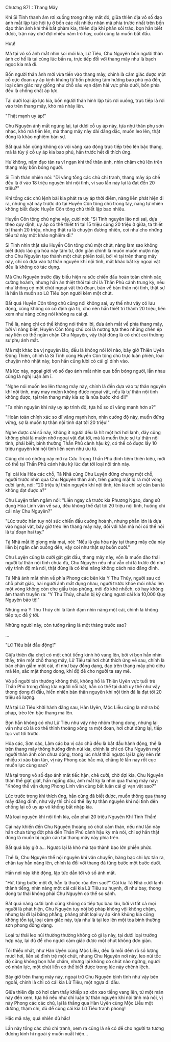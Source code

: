 




Chương 871 : Thang Mây


Khi Si Tinh thanh âm rơi xuống trong nháy mắt đó, giữa thiên địa vô số đạo ánh mắt lập tức hội tụ ở bốn các rất nhiều nhân mã phía trước nhất trên bốn đạo thân ảnh khí thế bất phàm kia, thiên địa khí phân sôi trào, bọn hắn biết được, trận này chờ đợi nhiều năm trò hay, cuối cùng là muốn bắt đầu.

Hưu!

Mà tại vô số ánh mắt nhìn soi mói kia, Lữ Tiêu, Chu Nguyên bốn người thân ảnh cơ hồ là tại cùng lúc bắn ra, trực tiếp đối với thang mây như là bạch ngọc kia mà đi.

Bốn người thân ảnh mới vừa tiến vào thang mây, chính là cảm giác được một cỗ cực đoan uy áp kinh khủng từ bốn phương tám hướng bao phủ mà đến, loại cảm giác này giống như chỗ sâu vạn dặm hải vực phía dưới, bốn phía đều là chồng chất áp lực.

Tại dưới loại áp lực kia, bốn người thân hình lập tức rơi xuống, trực tiếp là rơi vào trên thang mây, khó mà nhảy lên.

"Thật mạnh uy áp!"

Chu Nguyên ánh mắt ngưng lại, tại dưới cỗ uy áp này, tựa như thân phụ sơn nhạc, khó mà tiến lên, mà thang mây này dài dằng dặc, muốn leo lên, thật đúng là khảo nghiệm bản sự.

Bất quá hắn cũng không có vội vàng xao động trực tiếp trèo lên bậc thang, mà là tùy ý cỗ uy áp kia bao phủ, hắn trước hết đi thích ứng.

Hư không, năm đạo tản ra vĩ ngạn khí thế thân ảnh, nhìn chăm chú lên trên thang mây bốn bóng người.

Si Tinh thản nhiên nói: "Dĩ vãng tổng các chủ chi tranh, thang mây áp chế đều là ở vào 18 triệu nguyên khí nội tình, vì sao lần này lại là đạt đến 20 triệu?"

Khi tổng các chủ lệnh bài kia phát ra uy áp thời điểm, nàng liền phát hiện đi ra, nhưng vật này trước đó tại Huyền Côn tông chủ trong tay, nàng tự nhiên không biết được Huyền Côn tông chủ thiết lập bao nhiêu.

Huyền Côn tông chủ nghe vậy, cười nói: "Si Tinh nguyên lão nói sai, dựa theo quy định, uy áp có thể thiết trí tại 15 triệu cùng 20 triệu ở giữa, ta thiết trí thành 20 triệu, nhưng thật ra là chuyện đương nhiên, coi như cho những tiểu tử này một khảo nghiệm đi."

Si Tinh nhìn thật sâu Huyền Côn tông chủ một chút, nàng làm sao không biết được lão gia hỏa này tâm tư, đơn giản chính là muốn muốn mượn này cho Chu Nguyên tạo thành một chút phiền toái, bởi vì tại trên thang mây này, chỉ có dựa vào tự thân nguyên khí nội tình, mặt khác bất kỳ ngoại vật đều là không có tác dụng.

Mà Chu Nguyên trước đây biểu hiện ra sức chiến đấu hoàn toàn chính xác cường hoành, nhưng hắn ăn thiệt thòi tại chỉ là Thần Phủ cảnh trung kỳ, nếu như không có một chút ngoại vật thủ đoạn, bàn về bản thân nội tình, thật sự là hắn là muốn so Lữ Tiêu bọn người kém một chút.

Bất quá Huyền Côn tông chủ cũng nói không sai, uy thế như vậy có lưu động, cũng không có cố định giá trị, cho nên hắn thiết trí thành 20 triệu, liền xem như nàng cũng nói không ra cái gì.

Thế là, nàng chỉ có thể không nói thêm lời, đưa ánh mắt về phía thang mây, bởi vì nàng biết, Huyền Côn tông chủ coi là nương tựa theo những chèn ép này liền có thể ngăn chặn Chu Nguyên, vậy thật đúng là có chút coi thường sư phụ ánh mắt.

Mà mặt khác ba vị nguyên lão, đều là không nói lời nào, bây giờ Thiên Uyên Động Thiên, chính là Si Tinh cùng Huyền Côn tông chủ trực luân phiên, loại chuyện nhỏ nhặt này, bọn hắn cũng lười có cái gì dính vào.

Mà lúc này, ngoại giới vô số đạo ánh mắt nhìn qua bốn bóng người, lẫn nhau cũng là nghị luận ầm ĩ.

"Nghe nói muốn leo lên thang mây này, chính là đến dựa vào tự thân nguyên khí nội tình, mảy may mượn không được ngoại vật, nếu là tự thân nội tình không được, tại trên thang mây kia sợ là nửa bước khó đi!"

"Ta nhìn nguyên khí này uy áp trình độ, tựa hồ so dĩ vãng mạnh hơn a?"

"Hoàn toàn chính xác so dĩ vãng mạnh hơn, nhìn cường độ này, muốn đứng vững, sợ là muốn tự thân nội tình đạt tới 20 triệu!"

Nghe được cái số này, không ít người đều là hít một hơi hơi lạnh, đây cũng không phải là mượn nhờ ngoại vật đạt tới, mà là muốn thực sự tự thân nội tình, phải biết, bình thường Thần Phủ cảnh hậu kỳ, có thể có được lấy 10 triệu nguyên khí nội tình liền xem như ưu tú.

Cũng chỉ có những này mở ra Cửu Trọng Thần Phủ đỉnh tiêm thiên kiêu, mới có thể tại Thần Phủ cảnh hậu kỳ lúc đạt tới loại nội tình này.

Tại cái kia Hỏa các chỗ, Tả Nhã cùng Chu Luyện đứng chung một chỗ, người trước nhìn qua Chu Nguyên thân ảnh, trên gương mặt lộ ra một vòng cười lạnh, nói: "20 triệu tự thân nguyên khí nội tình, tên kia chỉ sợ căn bản là không đạt được a?"

Chu Luyện trầm ngâm nói: "Liền ngay cả trước kia Phương Ngao, đang sử dụng Hỏa Linh văn về sau, đều không thể đạt tới 20 triệu nội tình, huống chi cái này Chu Nguyên?"

"Lúc trước hắn tuy nói sức chiến đấu cường hoành, nhưng phần lớn là dựa vào ngoại vật, bây giờ trèo lên thang mây này, đối với hắn mà nói có thể nói là tự đoạn hai tay."

Tả Nhã mắt lộ giọng mỉa mai, nói: "Nếu là gia hỏa này tại thang mây cửa này liền bị ngăn cản xuống đến, vậy coi như thật sự buồn cười."

Chu Luyện cũng là cười gật gật đầu, thang mây này, vốn là muốn đào thải người tự thân nội tình chưa đủ, Chu Nguyên nếu như vẫn chỉ là trước đó như vậy trình độ mà nói, thật đúng là có khả năng không cách nào đăng đỉnh.

Tả Nhã ánh mắt nhìn về phía Phong các bên kia Y Thu Thủy, người sau có chỗ phát giác, hai người ánh mắt đụng nhau, người trước khóe môi nhấc lên một vòng không còn che giấu trào phúng, môi đỏ khẽ nhếch, có hay không âm thanh truyền ra: "Y Thu Thủy, chuẩn bị kỹ càng ngươi cái kia 10,000 Quy Nguyên bảo tệ!"

Nhưng mà Y Thu Thủy chỉ là lãnh đạm nhìn nàng một cái, chính là không tiếp tục để ý tới.

Những người này, còn tưởng rằng là một tháng trước sao?

...

"Lữ Tiêu bắt đầu động!"

Giữa thiên địa chợt có một chút tiếng kinh hô vang lên, bởi vì bọn hắn nhìn thấy, trên một chỗ thang mây, Lữ Tiêu tại hơi chút thích ứng về sau, chính là bàn chân giẫm một cái, đi như bay đồng dạng, đạp trên thang mây phù diêu mà lên, sắc mặt thong dong, khí độ để cho người ta say mê.

Vô số người tán thưởng không thôi, không hổ là Thiên Uyên vực tuổi trẻ Thần Phủ trong đồng lứa người nổi bật, hắn có thể tại dưới uy thế như vậy thong dong đi đầu, hiển nhiên bản thân nguyên khí nội tình đã là đạt tới 20 triệu số lượng.

Mà tại Lữ Tiêu khởi hành đằng sau, Hàn Uyên, Mộc Liễu cũng là mở ra bộ pháp, trèo lên bậc thang mà lên.

Bọn hắn không có như Lữ Tiêu như vậy nhẹ nhõm thong dong, nhưng lại vẫn như cũ là có thể thỉnh thoảng xông ra một đoạn, hơi chút dừng lại, tiếp tục vọt tới trước.

Hỏa các, Sơn các, Lâm các ba vị các chủ đều là bắt đầu hành động, thế là trên thang mây thông hướng đỉnh núi kia, chính là chỉ có Chu Nguyên một người thân ảnh còn chưa động, trong lúc nhất thời ngược lại là gây nên rất nhiều xì xào bàn tán, vị này Phong các hắc mã, chẳng lẽ lần này rốt cục muốn lực cùng sao?

Mà tại trong vô số đạo ánh mắt tiếc hận, chê cười, chờ đợi kia, Chu Nguyên thân thể giật giật, hắn ngẩng đầu, ánh mắt kỳ lạ nhìn qua thang mây này: "Không thể vận dụng Phong Linh văn cùng bất luận cái gì vạn vật sao?"

Lúc trước trong khi thích ứng, hắn cũng đã biết được, muốn thông qua thang mây đăng đỉnh, như vậy thì chỉ có thể lấy tự thân nguyên khí nội tình đến chống lại cỗ uy áp vô khổng bất nhập kia.

Mà loại nguyên khí nội tình kia, cần phải 20 triệu Nguyên Khí Tinh Thần!

Cái này khiến đến Chu Nguyên thoáng có chút cảm thán, nếu như lần này hắn chưa từng đột phá đến Thần Phủ cảnh hậu kỳ mà nói, chỉ sợ hắn thật đúng là muốn bị ngăn cản tại thang mây này phía trên.

Bất quá bây giờ a... Ngược lại là khó mà tạo thành bao lớn phiền phức.

Thế là, Chu Nguyên thể nội nguyên khí vận chuyển, bàng bạc chi lực tản ra, chân tay hắn nâng lên, chính là đối với thang đá từng bước một bước dưới.

Hắn nơi này khẽ động, lập tức dẫn tới vô số ánh mắt.

"Hứ, từng bước một đi, hắn là thuộc rùa đen sao?" Cái kia Tả Nhã cười lạnh thành tiếng, nhìn nàng một cái cái kia Lữ Tiêu sư huynh, đi như bay, thong dong tư thái không phải Chu Nguyên có thể so sánh.

Bất quá nàng cười lạnh cũng không có tiếp tục bao lâu, bởi vì tất cả mọi người là phát hiện, Chu Nguyên tuy nói bộ pháp không vội không chậm, nhưng lại đi lại bằng phẳng, phảng phất loại uy áp kinh khủng kia cũng không tồn tại, loại cảm giác này, tựa như là tại leo lên một tòa bình thường sơn phong đồng dạng.

Loại tư thái leo núi thường thường không có gì lạ này, tại dưới loại trường hợp này, lại đủ để cho người cảm giác được một chút không đơn giản.

Tối thiểu nhất, như Hàn Uyên cùng Mộc Liễu, đều là mỗi đếm rõ số lượng mười hơi, liền sẽ đình trệ một chút, nhưng Chu Nguyên nơi này, leo núi tốc độ cũng không bọn hắn chậm, nhưng lại không có chút nào ngừng, người có nhãn lực, một chút liền có thể biết được trong lúc này chênh lệch.

Bây giờ trên thang mây này, ngoại trừ Chu Nguyên bình tĩnh như vậy bên ngoài, chính là chỉ có cái kia Lữ Tiêu, một ngựa đi đầu.

Giữa thiên địa có hơi cảm thấy khiếp sợ xôn xao tiếng vang lên, từ một màn này đến xem, tựa hồ nếu như chỉ luận tự thân nguyên khí nội tình mà nói, vị này Phong các các chủ, lại là thắng qua Hàn Uyên cùng Mộc Liễu một đường, thậm chí, đủ để cùng cái kia Lữ Tiêu tranh phong!

Hắc mã này, quả nhiên đủ hắc!

Lần này tổng các chủ chi tranh, xem ra cũng là sẽ có để cho người ta tương đương kinh hỉ ngoài ý muốn xuất hiện...




